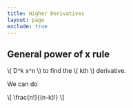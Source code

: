 ```yaml
---
title: Higher Derivatives
layout: page
exclude: true
---
```


<script type="text/javascript" src="https://cdnjs.cloudflare.com/ajax/libs/mathjax/2.7.0/MathJax.js?config=TeX-AMS_CHTML"></script>

## General power of x rule

\\( D^k x^n \\) to find the \\( kth \\) derivative.

We can do

\\[ \frac{n!}{(n-k)!} \\]